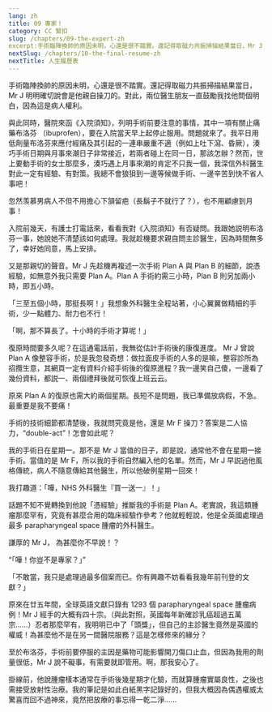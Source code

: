 ```yaml
---
lang: zh
title: 09 專家！
category: CC 緊扣
slug: /chapters/09-the-expert-zh
excerpt:手術臨陣換帥的原因未明，心還是很不踏實。還記得取磁力共振掃描結果當日，Mr J 明明確切說會是他親自操刀的。
nextSlug: /chapters/10-the-final-resume-zh
nextTitle: 人生履歷表
---
```


<p class="cn">手術臨陣換帥的原因未明，心還是很不踏實。還記得取磁力共振掃描結果當日，Mr J 明明確切說會是他親自操刀的。對此，兩位醫生朋友一直鼓勵我找他問個明白，因為這是病人權利。
 
<p class="cn">與此同時，醫院來函《入院須知》，列明手術前要注意的事情，其中一項有關止痛藥布洛芬 （ibuprofen），要在入院當天早上起停止服用。問題就來了。我平日用低劑量布洛芬來應付經痛及其引起的一連串嚴重不適（例如上吐下瀉、昏厥），湊巧手術日期與月事來潮日子非常接近，若兩者碰上在同一日，那該怎辦？然而，世上要動手術的女士那麼多，湊巧遇上月事來潮的肯定不只我一個，我深信外科醫生對此一定有經驗、有對策。我總不會狼狽到一邊等候做手術、一邊辛苦到快不省人事吧！
 
<p class="cn">忽然羡慕男病人不但不用擔心下頷留疤（長鬍子不就行了？），也不用顧慮到月事！
 
<p class="cn">入院前幾天，有護士打電話來，看看我對《入院須知》有否疑問。我跟她説明布洛芬一事，她說她不清楚該如何處理。我就趁機要求親自問主診醫生，因為時間無多了，幸好她同意，馬上安排。
 
<p class="cn">又是那親切的聲音。Mr J 先趁機再複述一次手術 Plan A 與 Plan B 的細節，說憑經驗，如無意外我只需要 Plan A。Plan A 手術約需三小時，Plan B 則另加兩小時，即五小時。
 
<p class="cn">「三至五個小時，那挺長啊！」我想象外科醫生全程站著，小心翼翼做精細的手術，少一點體力、耐力也不行！
 
<p class="cn">「啊，那不算長了。十小時的手術才算呢！」
 
<p class="cn">復原時間要多久呢？在這通電話前，我無從估計手術後的康復進度。 Mr J 曾說 Plan A 像整容手術，於是我忽發奇想：做拉面皮手術的人多的是嘛，整容診所為招攬生意，其網頁一定有資料介紹手術後的復原進程？我一邊笑自己傻，一邊看了幾份資料，都説一、兩個禮拜後就可恢復上班云云。
 
<p class="cn">原來 Plan A 的復原也需大約兩個星期。長短不是問題，我已準備放病假，不急。最重要是我不要痛！
 
<p class="cn">手術的技術細節都清楚後，我就問究竟是他，還是 Mr F 操刀？答案是二人協力，“double-act”！怎會如此呢？
 
<p class="cn">我的手術日在星期一。那不是 Mr J 當值的日子，即是說，通常他不會在星期一接手術。當值的是 Mr F，所以我的手術自然編入他的名單。然而，Mr J 早説過他風格傳統，病人不隨意傳給其他醫生，所以他破例星期一回來！
 
<p class="cn">我打趣道：「嘩，NHS 外科醫生『買一送一』！」
 
<p class="cn">話題不知不覺轉換到他說「憑經驗」推斷我的手術是 Plan A。老實說，我這類腫瘤那麼罕有，究竟有甚麼合用的臨床經驗作參考？他就輕輕說，他是全英國處理過最多 parapharyngeal space 腫瘤的外科醫生。
 
<p class="cn">謙厚的 Mr J， 為甚麼你不早說！？
 
<q class="cn">「嘩！你豈不是專家？」

<p class="cn">「不敢當，我只是處理過最多個案而已。你有興趣不妨看看我幾年前刊登的文獻？」

<p class="cn">原來在廿五年間，全球英語文獻只錄有 1293 個 parapharyngeal space 腫瘤病例！Mr J 經手的大概有四十宗。（與此對照，英國每年新確診乳癌超過五萬宗......）忍者那麼罕有，我明明已中了「頭獎」，但自己的主診醫生竟然是英國的權威！為甚麼他不是在另一間醫院服務？這是怎樣修來的緣分？
 
<p class="cn">至於布洛芬，手術前要停服的主因是藥物可能影響開刀傷口止血，但因為我用的劑量很低，Mr J 說不礙事，有需要就即管用。啊，那我安心了。
 
<p class="cn">掛線前，他說腫瘤樣本通常在手術後幾星期才化驗，而就算腫瘤實屬良性，之後也需接受放射性治療。我的筆記是如此白紙黑字記錄好的，但我大概因為偶遇權威太驚喜而回不過神來，竟然把放療的事忘得一乾二淨......

